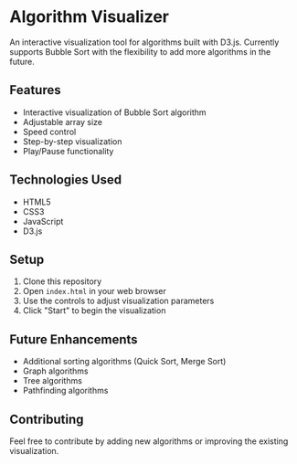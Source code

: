 # Algorithm Visualizer

An interactive visualization tool for algorithms built with D3.js. Currently supports Bubble Sort with the flexibility to add more algorithms in the future.

## Features
- Interactive visualization of Bubble Sort algorithm
- Adjustable array size
- Speed control
- Step-by-step visualization
- Play/Pause functionality

## Technologies Used
- HTML5
- CSS3
- JavaScript
- D3.js

## Setup
1. Clone this repository
2. Open `index.html` in your web browser
3. Use the controls to adjust visualization parameters
4. Click "Start" to begin the visualization

## Future Enhancements
- Additional sorting algorithms (Quick Sort, Merge Sort)
- Graph algorithms
- Tree algorithms
- Pathfinding algorithms

## Contributing
Feel free to contribute by adding new algorithms or improving the existing visualization. 